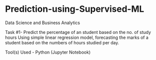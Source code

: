 # Prediction-using-Supervised-ML

Data Science and Business Analytics 

Task #1- Predict the percentage of an student based on the no. of study hours
Using simple linear regression model, forecasting the marks of a student based on the numbers of hours studied per day.

Tool(s) Used - Python (Jupyter Notebook)
